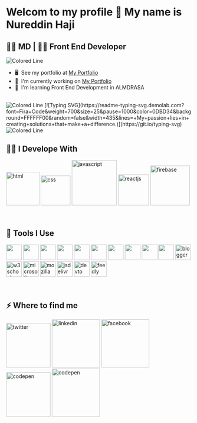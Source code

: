 Welcom to my profile 👋 
My name is Nureddin Haji
==============================
👨‍⚕️ MD | 👨‍💻 Front End Developer
------------------------

<img src="https://user-images.githubusercontent.com/74038190/213910845-af37a709-8995-40d6-be59-724526e3c3d7.gif" alt="Colored Line" />


*   🖥️  See my portfolio at [My Portfolio](http:///)
*   🚀  I'm currently working on [My Portfolio](http:///)
*   🧠  I'm learning Front End Development in ALMDRASA

<br />
<img src="https://user-images.githubusercontent.com/74038190/212284115-f47cd8ff-2ffb-4b04-b5bf-4d1c14c0247f.gif" alt="Colored Line" />
[![Typing SVG](https://readme-typing-svg.demolab.com?font=Fira+Code&weight=700&size=25&pause=1000&color=0DBD34&background=FFFFFF00&random=false&width=435&lines=+My+passion+lies+in+creating+solutions+that+make+a+difference.)](https://git.io/typing-svg)
<img src="https://user-images.githubusercontent.com/74038190/212284115-f47cd8ff-2ffb-4b04-b5bf-4d1c14c0247f.gif" alt="Colored Line" />
<br />
<h2>👨‍💻 I Develope With</h2>
<p>
  <img src="https://img.shields.io/badge/HTML5-E34F26?logo=html5&logoColor=white&style=flat-square" width="90px" alt="html" />
  <img src="https://img.shields.io/badge/CSS3-1572B6?logo=css3&logoColor=white&style=flat-square" width="80px" alt="css" />
  <img src="https://img.shields.io/badge/JavaScript-F7DF1E?logo=JavaScript&logoColor=000&style=flat-square" width="122px" alt="javascript" />
  <img src="https://img.shields.io/badge/React-20232A?logo=react&logoColor=61DAFB&style=flat-square" width="83px" alt="reactjs" />
  <img src="https://img.shields.io/badge/firebase-ffca28?logo=firebase&logoColor=black&style=flat-square" width="107px" alt="firebase" />
</p>
<br />
<h2>🧰 Tools I Use</h2>
<p>
   <img src="https://cdn.jsdelivr.net/gh/devicons/devicon@latest/icons/vscode/vscode-original.svg" width="42" height="42" />
 <img src="https://cdn.jsdelivr.net/gh/devicons/devicon@latest/icons/github/github-original.svg" width="42" height="42" />
 <img src="https://cdn.jsdelivr.net/gh/devicons/devicon@latest/icons/git/git-original.svg" width="42" height="42" />
 <img src="https://cdn.jsdelivr.net/gh/devicons/devicon@latest/icons/photoshop/photoshop-original.svg" width="42" height="42" />
 <img src="https://cdn.jsdelivr.net/gh/devicons/devicon@latest/icons/illustrator/illustrator-plain.svg" width="42" height="42" />
 <img src="https://cdn.jsdelivr.net/gh/devicons/devicon@latest/icons/stackoverflow/stackoverflow-original.svg" width="42" height="42" />
 <img src="https://cdn.jsdelivr.net/gh/devicons/devicon@latest/icons/codepen/codepen-original.svg" width="42" height="42" />
 <img src="https://cdn.jsdelivr.net/gh/devicons/devicon@latest/icons/firebase/firebase-original.svg" width="42" height="42" />
 <img src="https://cdn.jsdelivr.net/gh/devicons/devicon@latest/icons/firefox/firefox-original.svg" width="42" height="42" />
 <img src="https://cdn.jsdelivr.net/gh/devicons/devicon@latest/icons/markdown/markdown-original.svg" width="42" height="42" />
  <img src="https://www.vectorlogo.zone/logos/blogger/blogger-icon.svg" alt="blogger" width="42" height="42" />
  <img src="https://www.vectorlogo.zone/logos/w3schools/w3schools-icon.svg" alt="w3schools" width="42" height="42" />
  <img src="https://www.vectorlogo.zone/logos/microsoft/microsoft-icon.svg" alt="microsoft" width="42" height="42" />
  <img src="https://www.vectorlogo.zone/logos/mozilla/mozilla-icon.svg" alt="mozilla" width="42" height="42" />
  <img src="https://www.vectorlogo.zone/logos/jsdelivr/jsdelivr-icon.svg" alt="jsdelivr" width="42" height="42" />
  <img src="https://www.vectorlogo.zone/logos/devto/devto-icon.svg" alt="devto" width="42" height="42" />
  <img src="https://www.vectorlogo.zone/logos/feedly/feedly-icon.svg" alt="feedly" width="42" height="42" />
</p>
<br />               
<h2>⚡️ Where to find me</h2>
<p><a target="_blank" href="https://twitter.com/nureddinhaji" style="display: inline-block;"><img src="https://img.shields.io/badge/twitter-x?style=for-the-badge&logo=x&logoColor=white&color=%230f1419" alt="twitter" width="120px" /></a>
<a target="_blank" href="https://www.linkedin.com/in/nureddinhaji" style="display: inline-block;"><img src="https://img.shields.io/badge/linkedin-logo?style=for-the-badge&logo=linkedin&logoColor=white&color=%230a77b6" alt="linkedin" width="130px" /></a>
<a target="_blank" href="https://www.facebook.com/nureddinhaji" style="display: inline-block;"><img src="https://img.shields.io/badge/facebook-logo?style=for-the-badge&logo=facebook&logoColor=white&color=%230866ff" alt="facebook" width="130px" /></a>
<a target="_blank" href="https://www.codepen.io/nureddinhaji" style="display: inline-block;"><img src="https://img.shields.io/badge/CodePen-logo?style=for-the-badge&logo=codepen&logoColor=white&color=black" alt="codepen" width="120px" /></a>
<a target="_blank" href="https://www.codepen.io/nureddinhaji" style="display: inline-block;"><img src="https://img.shields.io/badge/telegram-logo?style=for-the-badge&logo=telegram&logoColor=white&color=blue" alt="codepen" width="130px" /></a></p>

